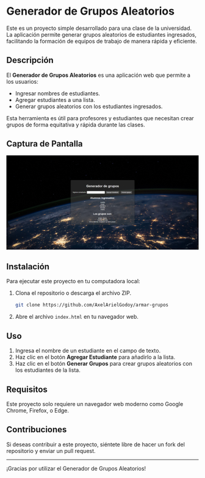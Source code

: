 # Generador de Grupos Aleatorios

Este es un proyecto simple desarrollado para una clase de la universidad. La aplicación permite generar grupos aleatorios de estudiantes ingresados, facilitando la formación de equipos de trabajo de manera rápida y eficiente.

## Descripción

El **Generador de Grupos Aleatorios** es una aplicación web que permite a los usuarios:

- Ingresar nombres de estudiantes.
- Agregar estudiantes a una lista.
- Generar grupos aleatorios con los estudiantes ingresados.

Esta herramienta es útil para profesores y estudiantes que necesitan crear grupos de forma equitativa y rápida durante las clases.

## Captura de Pantalla

![Captura de pantalla del Generador de Grupos](armarGrupos.png)

## Instalación

Para ejecutar este proyecto en tu computadora local:

1. Clona el repositorio o descarga el archivo ZIP.
   ```bash
   git clone https://github.com/AxelArielGodoy/armar-grupos
   ```
2. Abre el archivo `index.html` en tu navegador web.

## Uso

1. Ingresa el nombre de un estudiante en el campo de texto.
2. Haz clic en el botón **Agregar Estudiante** para añadirlo a la lista.
3. Haz clic en el botón **Generar Grupos** para crear grupos aleatorios con los estudiantes de la lista.

## Requisitos

Este proyecto solo requiere un navegador web moderno como Google Chrome, Firefox, o Edge.

## Contribuciones

Si deseas contribuir a este proyecto, siéntete libre de hacer un fork del repositorio y enviar un pull request.

---

¡Gracias por utilizar el Generador de Grupos Aleatorios!
